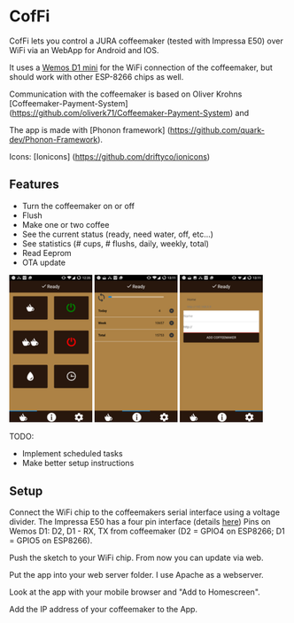 # CofFi

CofFi lets you control a JURA coffeemaker (tested with Impressa E50) over WiFi via an WebApp for Android and IOS.

It uses a [Wemos D1 mini](https://www.wemos.cc/product/d1-mini.html) for the WiFi connection of the coffeemaker, but should work with other ESP-8266 chips as well.

Communication with the coffeemaker is based on Oliver Krohns [Coffeemaker-Payment-System] (https://github.com/oliverk71/Coffeemaker-Payment-System) and 

The app is made with [Phonon framework] (https://github.com/quark-dev/Phonon-Framework).

Icons: [Ionicons] (https://github.com/driftyco/ionicons)

## Features

* Turn the coffeemaker on or off
* Flush
* Make one or two coffee
* See the current status (ready, need water, off, etc...)
* See statistics (# cups, # flushs, daily, weekly, total)
* Read Eeprom 
* OTA update

<img src="img/main.png" width="150">
<img src="img/stats.png" width="150">
<img src="img/settings.png" width="150">


TODO: 
* Implement scheduled tasks
* Make better setup instructions

## Setup

Connect the WiFi chip to the coffeemakers serial interface using a voltage divider.
The Impressa E50 has a four pin interface (details [here](http://protocoljura.wiki-site.com/index.php/Serial_interfaces#four-pin_interface))
Pins on Wemos D1: D2, D1 - RX, TX from coffeemaker 
(D2 = GPIO4 on ESP8266; D1 = GPIO5 on ESP8266).

Push the sketch to your WiFi chip. From now you can update via web.

Put the app into your web server folder. I use Apache as a webserver.

Look at the app with your mobile browser and "Add to Homescreen".

Add the IP address of your coffeemaker to the App.


